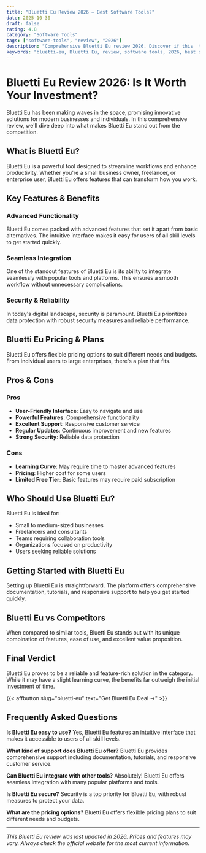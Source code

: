 ```yaml
---
title: "Bluetti Eu Review 2026 – Best Software Tools?"
date: 2025-10-30
draft: false
rating: 4.8
category: "Software Tools"
tags: ["software-tools", "review", "2026"]
description: "Comprehensive Bluetti Eu review 2026. Discover if this  tool is the best choice for your needs."
keywords: "bluetti-eu, Bluetti Eu, review, software tools, 2026, best software tools"
---
```


# Bluetti Eu Review 2026: Is It Worth Your Investment?

Bluetti Eu has been making waves in the  space, promising innovative solutions for modern businesses and individuals. In this comprehensive review, we'll dive deep into what makes Bluetti Eu stand out from the competition.

## What is Bluetti Eu?

Bluetti Eu is a powerful  tool designed to streamline workflows and enhance productivity. Whether you're a small business owner, freelancer, or enterprise user, Bluetti Eu offers features that can transform how you work.

## Key Features & Benefits

### Advanced Functionality
Bluetti Eu comes packed with advanced features that set it apart from basic alternatives. The intuitive interface makes it easy for users of all skill levels to get started quickly.

### Seamless Integration
One of the standout features of Bluetti Eu is its ability to integrate seamlessly with popular tools and platforms. This ensures a smooth workflow without unnecessary complications.

### Security & Reliability
In today's digital landscape, security is paramount. Bluetti Eu prioritizes data protection with robust security measures and reliable performance.

## Bluetti Eu Pricing & Plans

Bluetti Eu offers flexible pricing options to suit different needs and budgets. From individual users to large enterprises, there's a plan that fits.

## Pros & Cons

### Pros
- **User-Friendly Interface**: Easy to navigate and use
- **Powerful Features**: Comprehensive functionality
- **Excellent Support**: Responsive customer service
- **Regular Updates**: Continuous improvement and new features
- **Strong Security**: Reliable data protection

### Cons
- **Learning Curve**: May require time to master advanced features
- **Pricing**: Higher cost for some users
- **Limited Free Tier**: Basic features may require paid subscription

## Who Should Use Bluetti Eu?

Bluetti Eu is ideal for:
- Small to medium-sized businesses
- Freelancers and consultants
- Teams requiring collaboration tools
- Organizations focused on productivity
- Users seeking reliable  solutions

## Getting Started with Bluetti Eu

Setting up Bluetti Eu is straightforward. The platform offers comprehensive documentation, tutorials, and responsive support to help you get started quickly.

## Bluetti Eu vs Competitors

When compared to similar tools, Bluetti Eu stands out with its unique combination of features, ease of use, and excellent value proposition.

## Final Verdict

Bluetti Eu proves to be a reliable and feature-rich solution in the  category. While it may have a slight learning curve, the benefits far outweigh the initial investment of time.

{{< affbutton slug="bluetti-eu" text="Get Bluetti Eu Deal →" >}}

## Frequently Asked Questions

**Is Bluetti Eu easy to use?**
Yes, Bluetti Eu features an intuitive interface that makes it accessible to users of all skill levels.

**What kind of support does Bluetti Eu offer?**
Bluetti Eu provides comprehensive support including documentation, tutorials, and responsive customer service.

**Can Bluetti Eu integrate with other tools?**
Absolutely! Bluetti Eu offers seamless integration with many popular platforms and tools.

**Is Bluetti Eu secure?**
Security is a top priority for Bluetti Eu, with robust measures to protect your data.

**What are the pricing options?**
Bluetti Eu offers flexible pricing plans to suit different needs and budgets.

---

*This Bluetti Eu review was last updated in 2026. Prices and features may vary. Always check the official website for the most current information.*

